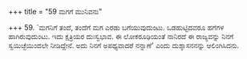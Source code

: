 +++
title = "59 ಮಗಗೆ ಮುನಿವನು"

+++
59. `ಮಗನಿಗೆ ತಂದೆ, ತಂದೆಗೆ ಮಗ ಎರಡು ಬಗೆಯುವುದುಂಟು. ಒಡಹುಟ್ಟಿದವರೂ ಹಗೆಗಳ ಹಾಗಿರುವುದುಂಟು. ಇದು ಕ್ಷತ್ರಿಯರ ದುಃಸ್ವಭಾವ. ಈ ಲೋಕರೂಢಿಯಂತೆ ನಾನಿರದೆ ಈ ರಾಜ್ಯವನ್ನು ನಿನಗೆ ಸ್ವಯಿಚ್ಛೆಯಿಂದಲೇ ನೀಡಿದ್ದೇನೆ. ಅದು ನಿನಗೆ ಅಪಥ್ಯವಾದರೆ ನನ್ನಾಣೆ' ಎಂದು ದುಶ್ಶಾಸನನನ್ನು ಆಲಿಂಗಿಸಿದನು.